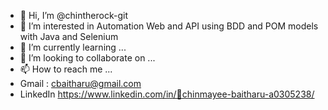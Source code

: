 - 👋 Hi, I’m @chintherock-git
- 👀 I’m interested in Automation Web and API using BDD and POM models with Java and Selenium
- 🌱 I’m currently learning ...
- 💞️ I’m looking to collaborate on ...
- 📫 How to reach me ...
- Gmail : cbaitharu@gmail.com
- LinkedIn https://www.linkedin.com/in/🤝chinmayee-baitharu-a0305238/

<!---
chintherock-git/chintherock-git is a ✨ special ✨ repository because its `README.md` (this file) appears on your GitHub profile.
You can click the Preview link to take a look at your changes.
--->
